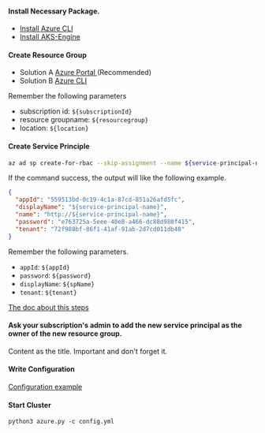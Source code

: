 #### Install Necessary Package.

- [ Install Azure CLI ](https://docs.microsoft.com/en-us/cli/azure/install-azure-cli?view=azure-cli-latest)
- [ Install AKS-Engine ](https://github.com/Azure/aks-engine/blob/master/docs/tutorials/quickstart.md#install-the-aks-engine-binary)

#### Create Resource Group

- Solution A [ Azure Portal ](https://docs.microsoft.com/en-us/azure/azure-resource-manager/management/manage-resource-groups-portal#create-resource-groups) (Recommended)
- Solution B [ Azure CLI ](https://docs.microsoft.com/en-us/azure/azure-resource-manager/management/manage-resource-groups-cli#create-resource-groups)

Remember the following parameters

- subscription id: ```${subscriptionId}```
- resource groupname: ```${resourcegroup}```
- location: ```${location}```

#### Create Service Principle

```bash
az ad sp create-for-rbac --skip-assignment --name ${service-principal-name}
```

If the command success, the output will like the following example.

```json
{
  "appId": "559513bd-0c19-4c1a-87cd-851a26afd5fc",
  "displayName": "${service-principal-name}",
  "name": "http://${service-principal-name}",
  "password": "e763725a-5eee-40e8-a466-dc88d980f415",
  "tenant": "72f988bf-86f1-41af-91ab-2d7cd011db48"
}
```
Remember the following parameters.

- ```appId```: ```${appId}```
- ```password```: ```${password}```
- ```displayName```: ```${spName}```
- ```tenant```: ```${tenant}```
  
  
[The doc about this steps](https://docs.microsoft.com/en-us/azure/aks/kubernetes-service-principal#manually-create-a-service-principal)

#### Ask your subscription's admin to add the new service principal as the owner of the new resource group.

Content as the title. Important and don't forget it.

#### Write Configuration

[Configuration example](config.yml)

#### Start Cluster

```
python3 azure.py -c config.yml
```
